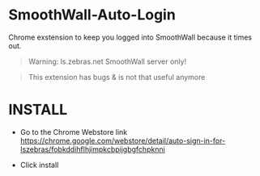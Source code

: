 # SmoothWall-Auto-Login
Chrome exstension to keep you logged into SmoothWall because it times out. 

>Warning: ls.zebras.net SmoothWall server only!

>This extension has bugs & is not that useful anymore

# INSTALL
- Go to the Chrome Webstore link https://chrome.google.com/webstore/detail/auto-sign-in-for-lszebras/fobkddihflhjimpkcbpijgbgfchpknni

- Click install

